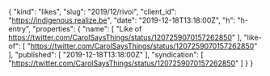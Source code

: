 {
  "kind": "likes",
  "slug": "2019/12/rivoi",
  "client_id": "https://indigenous.realize.be",
  "date": "2019-12-18T13:18:00Z",
  "h": "h-entry",
  "properties": {
    "name": [
      "Like of https://twitter.com/CarolSaysThings/status/1207259070157262850"
    ],
    "like-of": [
      "https://twitter.com/CarolSaysThings/status/1207259070157262850"
    ],
    "published": [
      "2019-12-18T13:18:00Z"
    ],
    "syndication": [
      "https://twitter.com/CarolSaysThings/status/1207259070157262850"
    ]
  }
}

